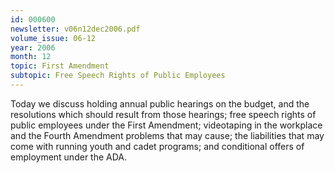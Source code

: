 ```yaml
---
id: 000600
newsletter: v06n12dec2006.pdf
volume_issue: 06-12
year: 2006
month: 12
topic: First Amendment
subtopic: Free Speech Rights of Public Employees
---
```


Today we discuss holding annual public hearings on the budget, and the resolutions which should result from those hearings; free speech rights of public employees under the First Amendment; videotaping in the workplace and the Fourth Amendment problems that may cause; the liabilities that may come with running youth and cadet programs; and conditional offers of employment under the ADA.